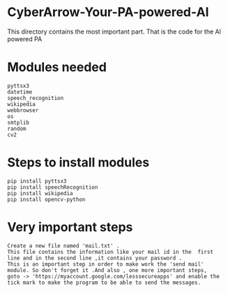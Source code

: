 # CyberArrow-Your-PA-powered-AI  
This directory contains the most important part. That is the code for the AI powered PA
# Modules needed  
    pyttsx3 
    datetime 
    speech_recognition  
    wikipedia 
    webbrowser     
    os
    smtplib 
    random
    cv2   
# Steps to install modules

    pip install pyttsx3 
    pip install speechRecognition
    pip install wikipedia 
    pip install opencv-python
# Very important steps
    Create a new file named 'mail.txt' . 
    This file contains the information like your mail id in the  first line and in the second line ,it contains your password .
    This is an important step in order to make work the 'send mail' module. So don't forget it .And also , one more important steps, 
    goto -> 'https://myaccount.google.com/lesssecureapps' and enable the tick mark to make the program to be able to send the messages.
 
  
